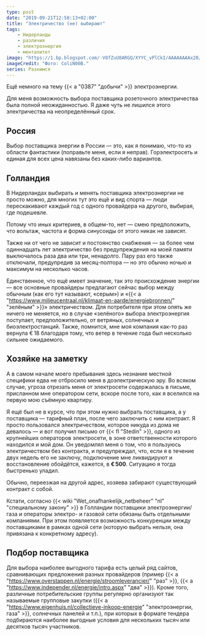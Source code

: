 ```yaml
---
type: post
date: "2019-09-21T12:58:13+02:00"
title: "Электричество (не) выбирают"
tags:
    - Нидерланды
    - различия
    - электроэнергия
    - менталитет
image: "https://1.bp.blogspot.com/-V8fZuU8ARGQ/XYYC_vPlCkI/AAAAAAAAx20/AWqUHl2_dCYVxX13MCKB9Jlh9iWgQvrVQCKgBGAsYHg/s1600/light-bulb-3104355_1280.jpg"
imageCredit: "Фото: ColiN00B."
series: Разнимся
---
```


Ещё немного на тему {{< a "0387" "добычи" >}} электроэнергии.

Для меня возможность выбора поставщика розеточного электричества была полной неожиданностью. Я даже чуть не лишился этого электричества на неопределённый срок.

<!--more-->

## Россия

Выбор поставщика энергии в России — это, как я понимаю, что-то из области фантастики (поправьте меня, если я неправ). Горэлектросеть и единая для всех цена навязаны без каких-либо вариантов.

## Голландия

В Нидерландах выбирать и менять поставщика электроэнергии не просто можно, для многих тут это ещё и вид спорта — люди перескакивают каждый год с одного провайдера на другого, выбирая, где подешевле.

Потому что иных критериев, в общем-то, нет — смею предположить, что вольтаж, частота и форма синусоиды от этого никак не зависят.

Также ни от чего не зависит и постоянство снабжения — за более чем одиннадцать лет электричество без предупреждения на моей памяти выключалось раза два или три, ненадолго. Пару раз его также отключали, предупредив за месяц-полтора — но это обычно ночью и максимум на несколько часов.

Единственное, что ещё имеет значение, так это происхождение энергии — все основные провайдеры предлагают сейчас выбор между обычным (как его тут называют, «серым») и «{{< a "https://www.milieucentraal.nl/klimaat-en-aarde/energiebronnen/" "зелёным" >}}» электричеством. Для потребителя при этом опять же ничего не меняется, но в случае «зелёного» выбора электроэнергия поступает, предположительно, от ветряных, солнечных и биоэлектростанций. Также, помнится, мне моя компания как-то раз вернула € 18 благодаря тому, что ветер в течение года был несколько сильнее ожидаемого.

## Хозяйке на заметку

А в самом начале моего пребывания здесь незнание местной специфики едва не отбросило меня в доэлектрическую эру. Во всяком случае, угроза отрезать меня от электросети содержалась в письме, присланном мне оператором сети, вскоре после того, как я вселился на первую мою съёмную квартиру.

Я ещё был не в курсе, что при этом нужно выбрать поставщика, а у поставщика — тарифный план, после чего заключить с ним контракт. Я просто пользовался электричеством, которое никуда из дома не девалось — и вот получил письмо от {{< fl "Stedin" >}}, одного из крупнейших операторов электросети, в зоне ответственности которого находился и мой дом. Он уведомлял меня о том, что я пользуюсь электричеством без контракта, и предупреждал, что, если я в течение двух недель его не заключу, подключение мне ликвидируют и восстановление обойдётся, кажется, в **€ 500**. Ситуацию я тогда быстренько уладил.

Обычно, переезжая на другой адрес, хозяева забирают существующий контракт с собой.

Кстати, согласно {{< wiki "Wet_onafhankelijk_netbeheer" "nl" "специальному закону" >}} в Голландии поставщики электроэнергии/газа и операторы электро- и газовой сети обязаны быть отдельными компаниями. При этом появляется возможность конкуренции между поставщиками в рамках одной сети (которую выбрать нельзя, она привязана к конкретному адресу).

## Подбор поставщика

Для выбора наиболее выгодного тарифа есть целый ряд сайтов, сравнивающих предложения разных провайдеров (пример {{< a "https://www.overstappen.nl/energie/stroomleverancier/" "раз" >}}, {{< a "https://www.independer.nl/energie/intro.aspx" "два" >}}). Кроме того, различные потребительские группы регулярно организуют так называемые групповые закупки ({{< a "https://www.eigenhuis.nl/collectieve-inkoop-energie" "электроэнергии, газа" >}}, солнечных панелей и т.п.), при которых в формате тендера подбираются наиболее выгодные условия для нескольких тысяч или десятков тысяч участников. 